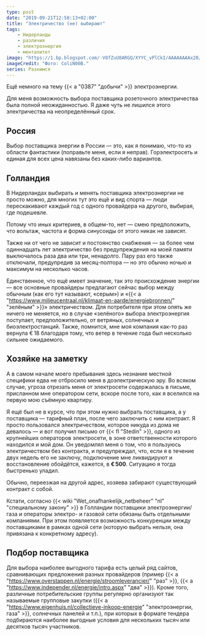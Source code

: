 ```yaml
---
type: post
date: "2019-09-21T12:58:13+02:00"
title: "Электричество (не) выбирают"
tags:
    - Нидерланды
    - различия
    - электроэнергия
    - менталитет
image: "https://1.bp.blogspot.com/-V8fZuU8ARGQ/XYYC_vPlCkI/AAAAAAAAx20/AWqUHl2_dCYVxX13MCKB9Jlh9iWgQvrVQCKgBGAsYHg/s1600/light-bulb-3104355_1280.jpg"
imageCredit: "Фото: ColiN00B."
series: Разнимся
---
```


Ещё немного на тему {{< a "0387" "добычи" >}} электроэнергии.

Для меня возможность выбора поставщика розеточного электричества была полной неожиданностью. Я даже чуть не лишился этого электричества на неопределённый срок.

<!--more-->

## Россия

Выбор поставщика энергии в России — это, как я понимаю, что-то из области фантастики (поправьте меня, если я неправ). Горэлектросеть и единая для всех цена навязаны без каких-либо вариантов.

## Голландия

В Нидерландах выбирать и менять поставщика электроэнергии не просто можно, для многих тут это ещё и вид спорта — люди перескакивают каждый год с одного провайдера на другого, выбирая, где подешевле.

Потому что иных критериев, в общем-то, нет — смею предположить, что вольтаж, частота и форма синусоиды от этого никак не зависят.

Также ни от чего не зависит и постоянство снабжения — за более чем одиннадцать лет электричество без предупреждения на моей памяти выключалось раза два или три, ненадолго. Пару раз его также отключали, предупредив за месяц-полтора — но это обычно ночью и максимум на несколько часов.

Единственное, что ещё имеет значение, так это происхождение энергии — все основные провайдеры предлагают сейчас выбор между обычным (как его тут называют, «серым») и «{{< a "https://www.milieucentraal.nl/klimaat-en-aarde/energiebronnen/" "зелёным" >}}» электричеством. Для потребителя при этом опять же ничего не меняется, но в случае «зелёного» выбора электроэнергия поступает, предположительно, от ветряных, солнечных и биоэлектростанций. Также, помнится, мне моя компания как-то раз вернула € 18 благодаря тому, что ветер в течение года был несколько сильнее ожидаемого.

## Хозяйке на заметку

А в самом начале моего пребывания здесь незнание местной специфики едва не отбросило меня в доэлектрическую эру. Во всяком случае, угроза отрезать меня от электросети содержалась в письме, присланном мне оператором сети, вскоре после того, как я вселился на первую мою съёмную квартиру.

Я ещё был не в курсе, что при этом нужно выбрать поставщика, а у поставщика — тарифный план, после чего заключить с ним контракт. Я просто пользовался электричеством, которое никуда из дома не девалось — и вот получил письмо от {{< fl "Stedin" >}}, одного из крупнейших операторов электросети, в зоне ответственности которого находился и мой дом. Он уведомлял меня о том, что я пользуюсь электричеством без контракта, и предупреждал, что, если я в течение двух недель его не заключу, подключение мне ликвидируют и восстановление обойдётся, кажется, в **€ 500**. Ситуацию я тогда быстренько уладил.

Обычно, переезжая на другой адрес, хозяева забирают существующий контракт с собой.

Кстати, согласно {{< wiki "Wet_onafhankelijk_netbeheer" "nl" "специальному закону" >}} в Голландии поставщики электроэнергии/газа и операторы электро- и газовой сети обязаны быть отдельными компаниями. При этом появляется возможность конкуренции между поставщиками в рамках одной сети (которую выбрать нельзя, она привязана к конкретному адресу).

## Подбор поставщика

Для выбора наиболее выгодного тарифа есть целый ряд сайтов, сравнивающих предложения разных провайдеров (пример {{< a "https://www.overstappen.nl/energie/stroomleverancier/" "раз" >}}, {{< a "https://www.independer.nl/energie/intro.aspx" "два" >}}). Кроме того, различные потребительские группы регулярно организуют так называемые групповые закупки ({{< a "https://www.eigenhuis.nl/collectieve-inkoop-energie" "электроэнергии, газа" >}}, солнечных панелей и т.п.), при которых в формате тендера подбираются наиболее выгодные условия для нескольких тысяч или десятков тысяч участников. 